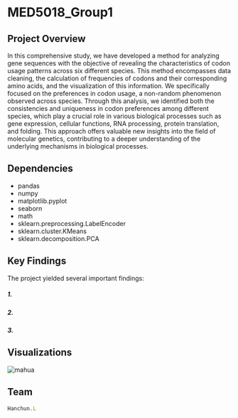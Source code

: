 # MED5018_Group1
## Project Overview
In this comprehensive study, we have developed a method for analyzing gene sequences with the objective of revealing the characteristics of codon usage patterns across six different species. This method encompasses data cleaning, the calculation of frequencies of codons and their corresponding amino acids, and the visualization of this information. We specifically focused on the preferences in codon usage, a non-random phenomenon observed across species. Through this analysis, we identified both the consistencies and uniqueness in codon preferences among different species, which play a crucial role in various biological processes such as gene expression, cellular functions, RNA processing, protein translation, and folding. This approach offers valuable new insights into the field of molecular genetics, contributing to a deeper understanding of the underlying mechanisms in biological processes.

## Dependencies
* pandas
* numpy
* matplotlib.pyplot
* seaborn
* math
* sklearn.preprocessing.LabelEncoder
* sklearn.cluster.KMeans
* sklearn.decomposition.PCA

## Key Findings
The project yielded several important findings:
##### 1.
##### 2.
##### 3.
## Visualizations 
![mahua](mahua-logo.jpg)


## Team

```javascript
Hanchun.L
```
